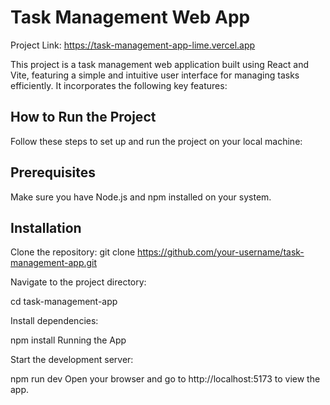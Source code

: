 # Task Management Web App

Project Link: https://task-management-app-lime.vercel.app

This project is a task management web application built using React and Vite, featuring a simple and intuitive user interface for managing tasks efficiently. It incorporates the following key features:

## How to Run the Project
Follow these steps to set up and run the project on your local machine:

## Prerequisites
Make sure you have Node.js and npm installed on your system.

## Installation

Clone the repository:
git clone https://github.com/your-username/task-management-app.git

Navigate to the project directory:

cd task-management-app

Install dependencies:

npm install
Running the App

Start the development server:

npm run dev
Open your browser and go to http://localhost:5173 to view the app.
